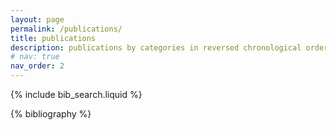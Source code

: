 ```yaml
---
layout: page
permalink: /publications/
title: publications
description: publications by categories in reversed chronological order. generated by jekyll-scholar.
# nav: true
nav_order: 2
---
```


<!-- _pages/publications.md -->

<!-- Bibsearch Feature -->

{% include bib_search.liquid %}

<div class="publications">

{% bibliography %}

</div>
